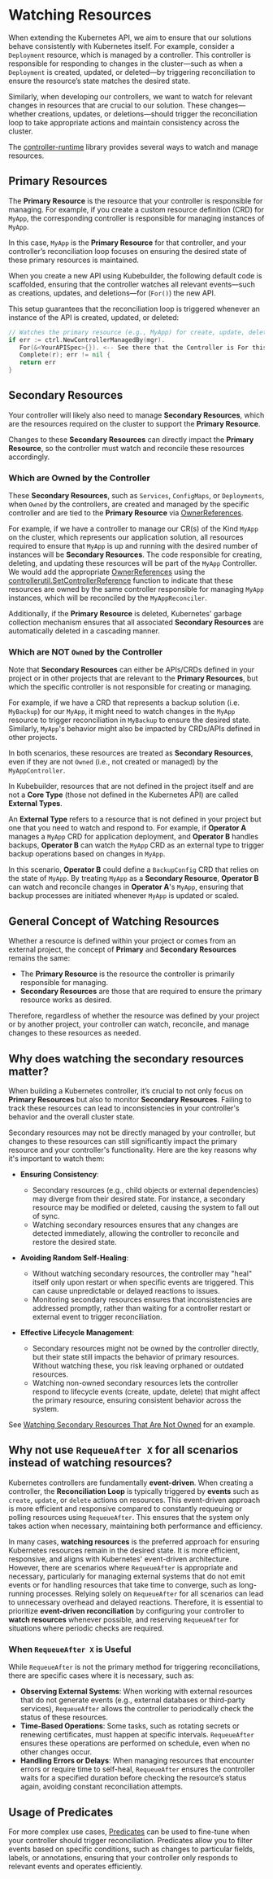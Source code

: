 # Watching Resources

When extending the Kubernetes API, we aim to ensure that our solutions behave consistently with Kubernetes itself.
For example, consider a `Deployment` resource, which is managed by a controller. This controller is responsible
for responding to changes in the cluster—such as when a `Deployment` is created, updated, or deleted—by triggering
reconciliation to ensure the resource’s state matches the desired state.

Similarly, when developing our controllers, we want to watch for relevant changes in resources that are crucial
to our solution. These changes—whether creations, updates, or deletions—should trigger the reconciliation
loop to take appropriate actions and maintain consistency across the cluster.

The [controller-runtime][controller-runtime] library provides several ways to watch and manage resources.

## Primary Resources

The **Primary Resource** is the resource that your controller is responsible
for managing. For example, if you create a custom resource definition (CRD) for `MyApp`,
the corresponding controller is responsible for managing instances of `MyApp`.

In this case, `MyApp` is the **Primary Resource** for that controller, and your controller’s
reconciliation loop focuses on ensuring the desired state of these primary resources is maintained.

When you create a new API using Kubebuilder, the following default code is scaffolded,
ensuring that the controller watches all relevant events—such as creations, updates, and
deletions—for (`For()`) the new API.

This setup guarantees that the reconciliation loop is triggered whenever an instance
of the API is created, updated, or deleted:

```go
// Watches the primary resource (e.g., MyApp) for create, update, delete events
if err := ctrl.NewControllerManagedBy(mgr).
   For(&<YourAPISpec>{}). <-- See there that the Controller is For this API
   Complete(r); err != nil {
   return err
}
```

## Secondary Resources

Your controller will likely also need to manage **Secondary Resources**,
which are the resources required on the cluster to support the **Primary Resource**.

Changes to these **Secondary Resources** can directly impact the **Primary Resource**,
so the controller must watch and reconcile these resources accordingly.

### Which are Owned by the Controller

These **Secondary Resources**, such as `Services`, `ConfigMaps`, or `Deployments`,
when `Owned` by the controllers, are created and managed by the specific controller
and are tied to the **Primary Resource** via [OwnerReferences][owner-ref-k8s-docs].

For example, if we have a controller to manage our CR(s) of the Kind `MyApp`
on the cluster, which represents our application solution, all resources required
to ensure that `MyApp` is up and running with the desired number of instances
will be **Secondary Resources**. The code responsible for creating, deleting,
and updating these resources will be part of the `MyApp` Controller.
We would add the appropriate [OwnerReferences][owner-ref-k8s-docs]
using the [controllerutil.SetControllerReference][cr-owner-ref-doc]
function to indicate that these resources are owned by the same controller
responsible for managing `MyApp` instances, which will be reconciled by the `MyAppReconciler`.

Additionally, if the **Primary Resource** is deleted, Kubernetes' garbage collection mechanism
ensures that all associated **Secondary Resources** are automatically deleted in a
cascading manner.

### Which are NOT `Owned` by the Controller

Note that **Secondary Resources** can either be APIs/CRDs defined in your project or in other projects that are
relevant to the **Primary Resources**, but which the specific controller is not responsible for creating or managing.

For example, if we have a CRD that represents a backup solution (i.e. `MyBackup`) for our `MyApp`,
it might need to watch changes in the `MyApp` resource to trigger reconciliation in `MyBackup`
to ensure the desired state. Similarly, `MyApp`'s behavior might also be impacted by
CRDs/APIs defined in other projects.

In both scenarios, these resources are treated as **Secondary Resources**, even if they are not `Owned`
(i.e., not created or managed) by the `MyAppController`.

In Kubebuilder, resources that are not defined in the project itself and are not
a **Core Type** (those not defined in the Kubernetes API) are called **External Types**.

An **External Type** refers to a resource that is not defined in your
project but one that you need to watch and respond to.
For example, if **Operator A** manages a `MyApp` CRD for application deployment,
and **Operator B** handles backups, **Operator B** can watch the `MyApp` CRD as an external type
to trigger backup operations based on changes in `MyApp`.

In this scenario, **Operator B** could define a `BackupConfig` CRD that relies on the state of `MyApp`.
By treating `MyApp` as a **Secondary Resource**, **Operator B** can watch and reconcile changes in **Operator A**'s `MyApp`,
ensuring that backup processes are initiated whenever `MyApp` is updated or scaled.

## General Concept of Watching Resources

Whether a resource is defined within your project or comes from an external project, the concept of **Primary**
and **Secondary Resources** remains the same:
- The **Primary Resource** is the resource the controller is primarily responsible for managing.
- **Secondary Resources** are those that are required to ensure the primary resource works as desired.

Therefore, regardless of whether the resource was defined by your project or by another project,
your controller can watch, reconcile, and manage changes to these resources as needed.

## Why does watching the secondary resources matter?

When building a Kubernetes controller, it’s crucial to not only focus
on **Primary Resources** but also to monitor **Secondary Resources**.
Failing to track these resources can lead to inconsistencies in your
controller's behavior and the overall cluster state.

Secondary resources may not be directly managed by your controller,
but changes to these resources can still significantly
impact the primary resource and your controller's functionality.
Here are the key reasons why it's important to watch them:

- **Ensuring Consistency**:
    - Secondary resources (e.g., child objects or external dependencies) may diverge from their desired state.
    For instance, a secondary resource may be modified or deleted, causing the system to fall out of sync.
    - Watching secondary resources ensures that any changes are detected immediately, allowing the controller to
    reconcile and restore the desired state.

- **Avoiding Random Self-Healing**:
    - Without watching secondary resources, the controller may "heal" itself only upon restart or when specific events
    are triggered. This can cause unpredictable or delayed reactions to issues.
    - Monitoring secondary resources ensures that inconsistencies are addressed promptly, rather than waiting for a
    controller restart or external event to trigger reconciliation.

- **Effective Lifecycle Management**:
    - Secondary resources might not be owned by the controller directly, but their state still impacts the behavior
    of primary resources. Without watching these, you risk leaving orphaned or outdated resources.
    - Watching non-owned secondary resources lets the controller respond to lifecycle events (create, update, delete)
    that might affect the primary resource, ensuring consistent behavior across the system.

See [Watching Secondary Resources That Are Not Owned](./watching-resources/secondary-resources-not-owned.md#configuration-example) for an example.

## Why not use `RequeueAfter X` for all scenarios instead of watching resources?

Kubernetes controllers are fundamentally **event-driven**. When creating a controller,
the **Reconciliation Loop** is typically triggered by **events** such as `create`, `update`, or
`delete` actions on resources. This event-driven approach is more efficient and responsive
compared to constantly requeuing or polling resources using `RequeueAfter`. This ensures that
the system only takes action when necessary, maintaining both performance and efficiency.

In many cases, **watching resources** is the preferred approach for ensuring Kubernetes resources
remain in the desired state. It is more efficient, responsive, and aligns with Kubernetes' event-driven architecture.
However, there are scenarios where `RequeueAfter` is appropriate and necessary, particularly for managing external
systems that do not emit events or for handling resources that take time to converge, such as long-running processes.
Relying solely on `RequeueAfter` for all scenarios can lead to unnecessary overhead and
delayed reactions. Therefore, it is essential to prioritize **event-driven reconciliation** by configuring
your controller to **watch resources** whenever possible, and reserving `RequeueAfter` for situations
where periodic checks are required.

### When `RequeueAfter X` is Useful

While `RequeueAfter` is not the primary method for triggering reconciliations, there are specific cases where it is
necessary, such as:

- **Observing External Systems**: When working with external resources that do not generate events
(e.g., external databases or third-party services), `RequeueAfter` allows the
controller to periodically check the status of these resources.
- **Time-Based Operations**: Some tasks, such as rotating secrets or
renewing certificates, must happen at specific intervals. `RequeueAfter` ensures these operations
are performed on schedule, even when no other changes occur.
- **Handling Errors or Delays**: When managing resources that encounter errors or require time to self-heal,
`RequeueAfter` ensures the controller waits for a specified duration before checking the resource’s status again,
avoiding constant reconciliation attempts.

## Usage of Predicates

For more complex use cases, [Predicates][cr-predicates] can be used to fine-tune
when your controller should trigger reconciliation. Predicates allow you to filter
events based on specific conditions, such as changes to particular fields, labels, or annotations,
ensuring that your controller only responds to relevant events and operates efficiently.

[controller-runtime]: https://github.com/kubernetes-sigs/controller-runtime
[owner-ref-k8s-docs]: https://kubernetes.io/docs/concepts/overview/working-with-objects/owners-dependents/
[cr-predicates]: https://pkg.go.dev/sigs.k8s.io/controller-runtime/pkg/predicate
[secondary-resources-doc]: watching-resources/secondary-owned-resources
[predicates-with-external-type-doc]: watching-resources/predicates-with-watch
[cr-owner-ref-doc]: https://pkg.go.dev/sigs.k8s.io/controller-runtime/pkg/controller/controllerutil#SetOwnerReference
